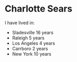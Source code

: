 # Charlotte Sears
I have lived in:
* Sladesville 16 years
* Raleigh 5 years
* Los Angeles 4 years
* Carrboro 2 years
* New York 10 years
